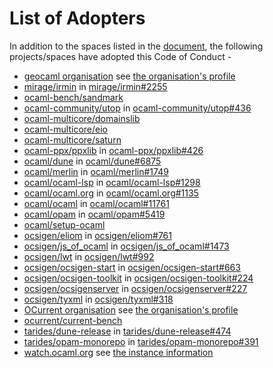 # List of Adopters

In addition to the spaces listed in the
[document](https://github.com/ocaml/code-of-conduct/blob/main/CODE_OF_CONDUCT.md), the
following projects/spaces have adopted this Code of Conduct -

* [geocaml organisation](https://github.com/geocaml) see [the organisation's profile](https://github.com/geocaml/.github)
* [mirage/irmin](https://github.com/mirage/irmin) in [mirage/irmin#2255](https://github.com/mirage/irmin/pull/2255)
* [ocaml-bench/sandmark](https://github.com/ocaml-bench/sandmark)
* [ocaml-community/utop](https://github.com/ocaml-community/utop) in [ocaml-community/utop#436](https://github.com/ocaml-community/utop/pull/436)
* [ocaml-multicore/domainslib](https://github.com/ocaml-multicore/domainslib)
* [ocaml-multicore/eio](https://github.com/ocaml-multicore/eio)
* [ocaml-multicore/saturn](https://github.com/ocaml-multicore/saturn/pull/71)
* [ocaml-ppx/ppxlib](https://github.com/ocaml-ppx/ppxlib) in [ocaml-ppx/ppxlib#426](https://github.com/ocaml-ppx/ppxlib/pull/426)
* [ocaml/dune](https://github.com/ocaml/dune) in [ocaml/dune#6875](https://github.com/ocaml/dune/pull/6875)
* [ocaml/merlin](https://github.com/ocaml/merlin) in [ocaml/merlin#1749](https://github.com/ocaml/merlin/pull/1749)
* [ocaml/ocaml-lsp](https://github.com/ocaml/ocaml-lsp) in [ocaml/ocaml-lsp#1298](https://github.com/ocaml/ocaml-lsp/pull/1298)
* [ocaml/ocaml.org](https://github.com/ocaml/ocaml.org) in [ocaml/ocaml.org#1135](https://github.com/ocaml/ocaml.org/pull/1135)
* [ocaml/ocaml](https://github.com/ocaml/ocaml) in [ocaml/ocaml#11761](https://github.com/ocaml/ocaml/pull/11761)
* [ocaml/opam](https://github.com/ocaml/opam) in [ocaml/opam#5419](https://github.com/ocaml/opam/pull/5419)
* [ocaml/setup-ocaml](https://github.com/ocaml/setup-ocaml)
* [ocsigen/eliom](https://github.com/ocsigen/eliom) in [ocsigen/eliom#761](https://github.com/ocsigen/eliom/pull/761)
* [ocsigen/js_of_ocaml](https://github.com/ocsigen/js_of_ocaml) in [ocsigen/js_of_ocaml#1473](https://github.com/ocsigen/js_of_ocaml/pull/1473)
* [ocsigen/lwt](https://github.com/ocsigen/lwt) in [ocsigen/lwt#992](https://github.com/ocsigen/lwt/pull/992)
* [ocsigen/ocsigen-start](https://github.com/ocsigen/ocsigen-start) in [ocsigen/ocsigen-start#663](https://github.com/ocsigen/ocsigen-start/pull/663)
* [ocsigen/ocsigen-toolkit](https://github.com/ocsigen/ocsigen-toolkit) in [ocsigen/ocsigen-toolkit#224](https://github.com/ocsigen/ocsigen-toolkit/pull/224)
* [ocsigen/ocsigenserver](https://github.com/ocsigen/ocsigenserver) in [ocsigen/ocsigenserver#227](https://github.com/ocsigen/ocsigenserver/pull/227)
* [ocsigen/tyxml](https://github.com/ocsigen/tyxml) in [ocsigen/tyxml#318](https://github.com/ocsigen/tyxml/pull/318)
* [OCurrent organisation](https://github.com/ocurrent) see [the organisation's profile](https://github.com/ocurrent/.github)
* [ocurrent/current-bench](https://github.com/ocurrent/current-bench)
* [tarides/dune-release](https://github.com/tarides/dune-release) in [tarides/dune-release#474](https://github.com/tarides/dune-release/pull/474)
* [tarides/opam-monorepo](https://github.com/tarides/opam-monorepo) in [tarides/opam-monorepo#391](https://github.com/tarides/opam-monorepo/pull/391)
* [watch.ocaml.org](https://watch.ocaml.org) see [the instance information](https://watch.ocaml.org/about/instance#code-of-conduct)
